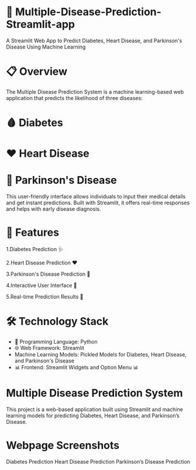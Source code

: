# 🏥 Multiple-Disease-Prediction-Streamlit-app
A Streamlit Web App to Predict Diabetes, Heart Disease, and Parkinson's Disease Using Machine Learning

# 📋 Overview
The Multiple Disease Prediction System is a machine learning-based web application that predicts the likelihood of three diseases:
# 🩸 Diabetes
# ❤️ Heart Disease
# 🧠 Parkinson's Disease
This user-friendly interface allows individuals to input their medical details and get instant predictions. Built with Streamlit, it offers real-time responses and helps with early disease diagnosis.

# 🚀 Features
1.Diabetes Prediction 🩺

2.Heart Disease Prediction ❤️

3.Parkinson's Disease Prediction 🧠

4.Interactive User Interface 🎨

5.Real-time Prediction Results 🔮

# 🛠️ Technology Stack

- 🐍 Programming Language: Python
- 🌐 Web Framework: Streamlit 
- Machine Learning Models: Pickled Models for Diabetes, Heart Disease, and Parkinson's Disease
- 📊 Frontend: Streamlit Widgets and Option Menu 📊

# Multiple Disease Prediction System

This project is a web-based application built using Streamlit and machine learning models for predicting Diabetes, Heart Disease, and Parkinson’s Disease.

# Webpage Screenshots
Diabetes Prediction
Heart Disease Prediction
Parkinson’s Disease Prediction
